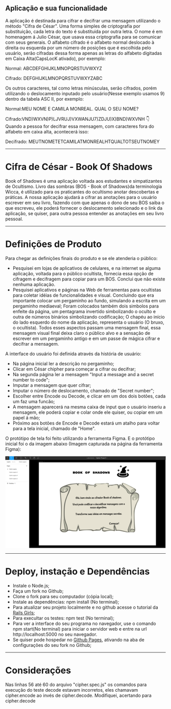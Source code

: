 ## Aplicação e sua funcionalidade
A aplicação é destinada para cifrar e decifrar uma mensagem utilizando o método "Cifra de César". Uma  forma simples de criptografia por substituição, cada letra do texto é substituida por outra letra. O nome é em homenagem á Julio César, que usava essa criptografia para se comunicar com seus generais.
O alfabeto cifrado é o alfabeto normal deslocado à direita ou esquerda por um número de posições que é escolhida pelo usuário, serão cifradas dessa forma apenas as letras do alfabeto digitadas em Caixa Alta(CapsLocK ativado), por exemplo:

Normal: ABCDEFGHIJKLMNOPQRSTUVWXYZ

Cifrado: DEFGHIJKLMNOPQRSTUVWXYZABC

Os outros caracteres, tal como letras minúsculas, serão cifrados, porém utilizando o deslocamento inputado pelo usuário(Nesse exemplo usamos 9) dentro da tabela ASC II, por exemplo: 

Normal:MEU NOME E CAMILA MONREAL. QUAL O SEU NOME?

Cifrado:VND)WXVN)P)LJVRUJ)VXWANJU7)ZDJU)X)BND)WXVNH
                  :point_down:            
Quando a pessoa for decifrar essa mensagem, com caracteres fora do alfabeto em caixa alta, acontecerá isso:

Decifrado: MEUTNOMETETCAMILATMONREALHTQUALTOTSEUTNOMEY

***
# Cifra de César - Book Of Shadows
Book of Shadows é uma aplicação voltada aos estudantes e simpatizantes de Ocultismo. Livro das sombras (BOS - Book of Shadows)da terminologia Wicca, é utilizado para os praticantes do ocultismo anotar descobertas e práticas. 
A nossa aplicação ajudará a cifrar as anotações para o usuário escrever em seu livro, fazendo com que apenas o dono de seu BOS saiba o que escreveu, ele poderá fornecer o deslocamento selecionado e o link da aplicação, se quiser, para outra pessoa entender as anotações em seu livro pessoal.

*** 
# Definições de Produto 
Para chegar as definições finais do produto e se ele atenderia o público:
* Pesquisei em lojas de aplicativos de celulares, e na internet se alguma aplicação, voltada para o público ocultista, fornecia essa opção de cifragem e decifragem para copiar para um BOS. Conclui que não existe nenhuma aplicação. 
* Pesquisei aplicativos e páginas na Web de ferramentas para ocultistas para coletar idéias de funcionalidades e visual. Concluindo que era importante colocar um pergaminho ao fundo, simulando a escrita em um pergaminho mediaeval; Foram colocados também dois simbolos para enfeite da página, um pentagrama invertido simbolizando o oculto e outra de números binários simbolizando codificação; O chapéu ao início do lado esquerdo do nome da aplicação, representa o usuário (O bruxo, o ocultista). Todos esses aspectos passam uma mensagem final, essa mensagem visual final deixa claro o público alvo e a sensação de escrever em um pergaminho antigo e em um passe de mágica cifrar e decifrar a mensagem. 

A interface do usuário foi definida através da história de usuário:
 * Na página inicial ler a descrição no pergaminho; 
 * Clicar em César chipher para começar a cifrar ou decifrar; 
 * Na segunda página ler a mensagem "Input a message and a secret number to code";
 * Imputar a mensagem que quer cifrar;
 * Imputar o número de deslocamento, chamado de "Secret number";
 * Escolher entre Encode ou Decode, e clicar  em um dos dois botões, cada um faz uma funcão; 
 * A mensagem aparecerá na mesma caixa de input que o usuário inseriu a mensagem, ele poderá copiar e colar onde ele quiser, ou copiar em um papel á mão; 
* Próximo aos botões de Encode e Decode estará um atalho para voltar para a tela inicial, chamado de "Home".

O protótipo de tela foi feito utilizando a ferramenta Figma. E o protótipo inicial foi o da imagem abaixo (Imagem capturada na página da ferramenta Figma): 

  ![](src/images/figma.png)

***

# Deploy, instação e Dependências
* Instale o Node.js;
* Faça um fork no Github;
* Clone o fork para seu computador (cópia local);
* Instale as dependências: npm install (No terminal);
* Para atualizar seu projeto localmente e no github acesse o tutorial da [Rails Girls](http://guides.railsgirls.com/guides-ptbr/github);
* Para execultar os testes: npm test (No terminal);
* Para ver a interface do seu programa no navegador, use o comando npm start(No terminal) para iniciar o servidor web e entre na url http://localhost:5000 no seu navegador.
* Se quiser pode hospedar no [Github Pages](https://pages.github.com/), ativando na aba de configurações do seu fork no Github;

***

# Considerações
Nas linhas 56 até 60 do arquivo "cipher.spec.js" os comandos para execução do teste decode estavam incorretos, eles chamavam cipher.encode ao invés de cipher.decode. Modifiquei, acertando para cipher.decode